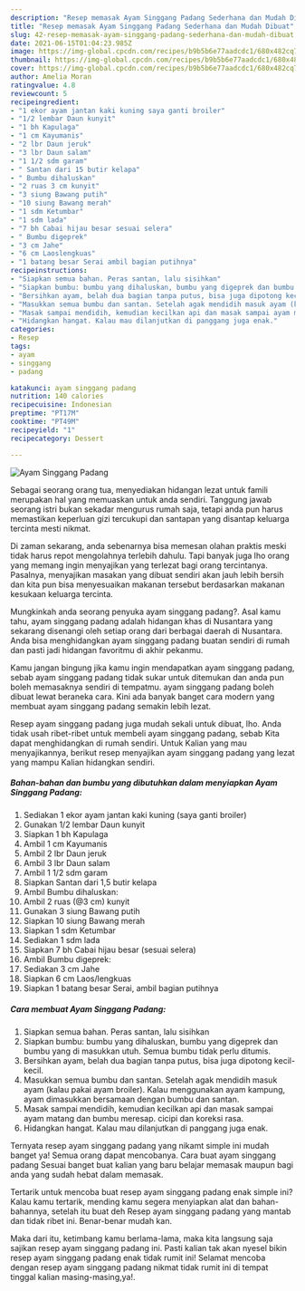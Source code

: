 ```yaml
---
description: "Resep memasak Ayam Singgang Padang Sederhana dan Mudah Dibuat"
title: "Resep memasak Ayam Singgang Padang Sederhana dan Mudah Dibuat"
slug: 42-resep-memasak-ayam-singgang-padang-sederhana-dan-mudah-dibuat
date: 2021-06-15T01:04:23.985Z
image: https://img-global.cpcdn.com/recipes/b9b5b6e77aadcdc1/680x482cq70/ayam-singgang-padang-foto-resep-utama.jpg
thumbnail: https://img-global.cpcdn.com/recipes/b9b5b6e77aadcdc1/680x482cq70/ayam-singgang-padang-foto-resep-utama.jpg
cover: https://img-global.cpcdn.com/recipes/b9b5b6e77aadcdc1/680x482cq70/ayam-singgang-padang-foto-resep-utama.jpg
author: Amelia Moran
ratingvalue: 4.8
reviewcount: 5
recipeingredient:
- "1 ekor ayam jantan kaki kuning saya ganti broiler"
- "1/2 lembar Daun kunyit"
- "1 bh Kapulaga"
- "1 cm Kayumanis"
- "2 lbr Daun jeruk"
- "3 lbr Daun salam"
- "1 1/2 sdm garam"
- " Santan dari 15 butir kelapa"
- " Bumbu dihaluskan"
- "2 ruas 3 cm kunyit"
- "3 siung Bawang putih"
- "10 siung Bawang merah"
- "1 sdm Ketumbar"
- "1 sdm lada"
- "7 bh Cabai hijau besar sesuai selera"
- " Bumbu digeprek"
- "3 cm Jahe"
- "6 cm Laoslengkuas"
- "1 batang besar Serai ambil bagian putihnya"
recipeinstructions:
- "Siapkan semua bahan. Peras santan, lalu sisihkan"
- "Siapkan bumbu: bumbu yang dihaluskan, bumbu yang digeprek dan bumbu yang di masukkan utuh. Semua bumbu tidak perlu ditumis."
- "Bersihkan ayam, belah dua bagian tanpa putus, bisa juga dipotong kecil-kecil."
- "Masukkan semua bumbu dan santan. Setelah agak mendidih masuk ayam (kalau pakai ayam broiler). Kalau menggunakan ayam kampung, ayam dimasukkan bersamaan dengan bumbu dan santan."
- "Masak sampai mendidih, kemudian kecilkan api dan masak sampai ayam matang dan bumbu meresap. cicipi dan koreksi rasa."
- "Hidangkan hangat. Kalau mau dilanjutkan di panggang juga enak."
categories:
- Resep
tags:
- ayam
- singgang
- padang

katakunci: ayam singgang padang 
nutrition: 140 calories
recipecuisine: Indonesian
preptime: "PT17M"
cooktime: "PT49M"
recipeyield: "1"
recipecategory: Dessert

---
```



![Ayam Singgang Padang](https://img-global.cpcdn.com/recipes/b9b5b6e77aadcdc1/680x482cq70/ayam-singgang-padang-foto-resep-utama.jpg)

Sebagai seorang orang tua, menyediakan hidangan lezat untuk famili merupakan hal yang memuaskan untuk anda sendiri. Tanggung jawab seorang istri bukan sekadar mengurus rumah saja, tetapi anda pun harus memastikan keperluan gizi tercukupi dan santapan yang disantap keluarga tercinta mesti nikmat.

Di zaman  sekarang, anda sebenarnya bisa memesan olahan praktis meski tidak harus repot mengolahnya terlebih dahulu. Tapi banyak juga lho orang yang memang ingin menyajikan yang terlezat bagi orang tercintanya. Pasalnya, menyajikan masakan yang dibuat sendiri akan jauh lebih bersih dan kita pun bisa menyesuaikan makanan tersebut berdasarkan makanan kesukaan keluarga tercinta. 



Mungkinkah anda seorang penyuka ayam singgang padang?. Asal kamu tahu, ayam singgang padang adalah hidangan khas di Nusantara yang sekarang disenangi oleh setiap orang dari berbagai daerah di Nusantara. Anda bisa menghidangkan ayam singgang padang buatan sendiri di rumah dan pasti jadi hidangan favoritmu di akhir pekanmu.

Kamu jangan bingung jika kamu ingin mendapatkan ayam singgang padang, sebab ayam singgang padang tidak sukar untuk ditemukan dan anda pun boleh memasaknya sendiri di tempatmu. ayam singgang padang boleh dibuat lewat beraneka cara. Kini ada banyak banget cara modern yang membuat ayam singgang padang semakin lebih lezat.

Resep ayam singgang padang juga mudah sekali untuk dibuat, lho. Anda tidak usah ribet-ribet untuk membeli ayam singgang padang, sebab Kita dapat menghidangkan di rumah sendiri. Untuk Kalian yang mau menyajikannya, berikut resep menyajikan ayam singgang padang yang lezat yang mampu Kalian hidangkan sendiri.

<!--inarticleads1-->

##### Bahan-bahan dan bumbu yang dibutuhkan dalam menyiapkan Ayam Singgang Padang:

1. Sediakan 1 ekor ayam jantan kaki kuning (saya ganti broiler)
1. Gunakan 1/2 lembar Daun kunyit
1. Siapkan 1 bh Kapulaga
1. Ambil 1 cm Kayumanis
1. Ambil 2 lbr Daun jeruk
1. Ambil 3 lbr Daun salam
1. Ambil 1 1/2 sdm garam
1. Siapkan  Santan dari 1,5 butir kelapa
1. Ambil  Bumbu dihaluskan:
1. Ambil 2 ruas (@3 cm) kunyit
1. Gunakan 3 siung Bawang putih
1. Siapkan 10 siung Bawang merah
1. Siapkan 1 sdm Ketumbar
1. Sediakan 1 sdm lada
1. Siapkan 7 bh Cabai hijau besar (sesuai selera)
1. Ambil  Bumbu digeprek:
1. Sediakan 3 cm Jahe
1. Siapkan 6 cm Laos/lengkuas
1. Siapkan 1 batang besar Serai, ambil bagian putihnya




<!--inarticleads2-->

##### Cara membuat Ayam Singgang Padang:

1. Siapkan semua bahan. Peras santan, lalu sisihkan
1. Siapkan bumbu: bumbu yang dihaluskan, bumbu yang digeprek dan bumbu yang di masukkan utuh. Semua bumbu tidak perlu ditumis.
1. Bersihkan ayam, belah dua bagian tanpa putus, bisa juga dipotong kecil-kecil.
1. Masukkan semua bumbu dan santan. Setelah agak mendidih masuk ayam (kalau pakai ayam broiler). Kalau menggunakan ayam kampung, ayam dimasukkan bersamaan dengan bumbu dan santan.
1. Masak sampai mendidih, kemudian kecilkan api dan masak sampai ayam matang dan bumbu meresap. cicipi dan koreksi rasa.
1. Hidangkan hangat. Kalau mau dilanjutkan di panggang juga enak.




Ternyata resep ayam singgang padang yang nikamt simple ini mudah banget ya! Semua orang dapat mencobanya. Cara buat ayam singgang padang Sesuai banget buat kalian yang baru belajar memasak maupun bagi anda yang sudah hebat dalam memasak.

Tertarik untuk mencoba buat resep ayam singgang padang enak simple ini? Kalau kamu tertarik, mending kamu segera menyiapkan alat dan bahan-bahannya, setelah itu buat deh Resep ayam singgang padang yang mantab dan tidak ribet ini. Benar-benar mudah kan. 

Maka dari itu, ketimbang kamu berlama-lama, maka kita langsung saja sajikan resep ayam singgang padang ini. Pasti kalian tak akan nyesel bikin resep ayam singgang padang enak tidak rumit ini! Selamat mencoba dengan resep ayam singgang padang nikmat tidak rumit ini di tempat tinggal kalian masing-masing,ya!.

